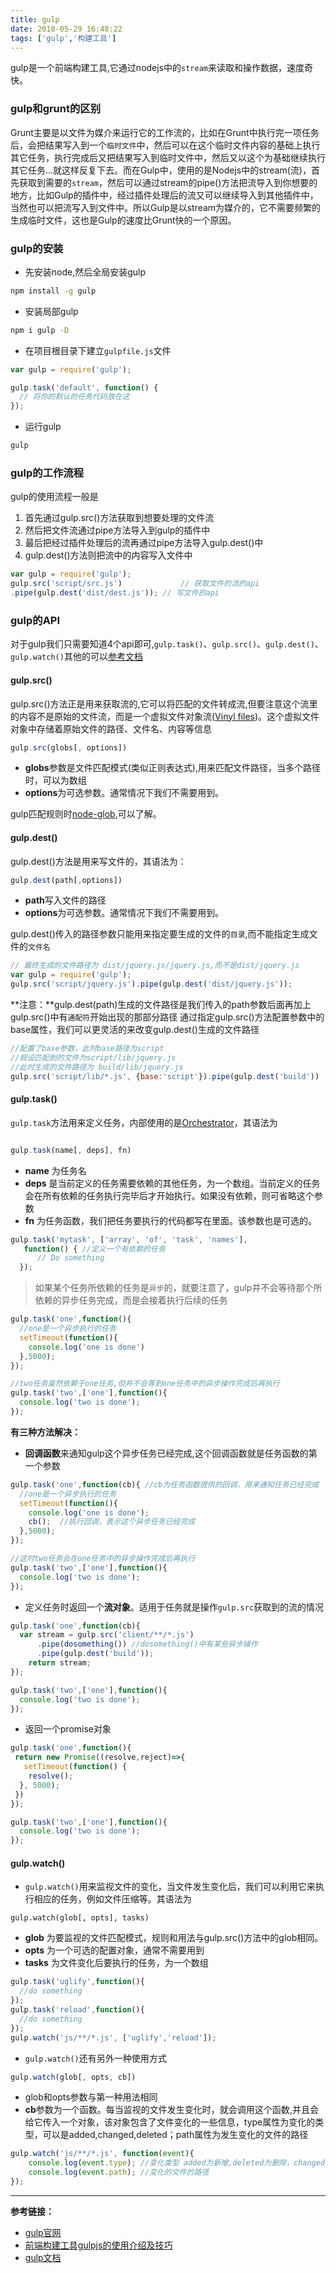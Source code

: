 ```yaml
---
title: gulp
date: 2018-05-29 16:48:22
tags: ['gulp','构建工具']
---
```


gulp是一个前端构建工具,它通过nodejs中的`stream`来读取和操作数据，速度奇快。
### gulp和grunt的区别
Grunt主要是以文件为媒介来运行它的工作流的，比如在Grunt中执行完一项任务后，会把结果写入到一个`临时文件`中，然后可以在这个临时文件内容的基础上执行其它任务，执行完成后又把结果写入到临时文件中，然后又以这个为基础继续执行其它任务...就这样反复下去。而在Gulp中，使用的是Nodejs中的stream(流)，首先获取到需要的`stream`，然后可以通过stream的pipe()方法把流导入到你想要的地方，比如Gulp的插件中，经过插件处理后的流又可以继续导入到其他插件中，当然也可以把流写入到文件中。所以Gulp是以stream为媒介的，它不需要频繁的生成临时文件，这也是Gulp的速度比Grunt快的一个原因。

<!--more-->
### gulp的安装
- 先安装node,然后全局安装gulp
```sh
npm install -g gulp
```
- 安装局部gulp
```sh
npm i gulp -D
```
- 在项目根目录下建立`gulpfile.js`文件
```js
var gulp = require('gulp');

gulp.task('default', function() {
  // 将你的默认的任务代码放在这
});
```
- 运行gulp
```sh
gulp
```
### gulp的工作流程
gulp的使用流程一般是
1. 首先通过gulp.src()方法获取到想要处理的文件流
2. 然后把文件流通过pipe方法导入到gulp的插件中
3. 最后把经过插件处理后的流再通过pipe方法导入gulp.dest()中
4. gulp.dest()方法则把流中的内容写入文件中
```js
var gulp = require('gulp');
gulp.src('script/src.js')             // 获取文件的流的api
.pipe(gulp.dest('dist/dest.js')); // 写文件的api
```
### gulp的API
对于gulp我们只需要知道4个api即可,`gulp.task()`、`gulp.src()`、`gulp.dest()`、`gulp.watch()`其他的可以[参考文档](https://www.gulpjs.com.cn/docs/api/)
#### gulp.src()
gulp.src()方法正是用来获取流的,它可以将匹配的文件转成流,但要注意这个流里的内容不是原始的文件流，而是一个虚拟文件对象流([Vinyl files](https://github.com/gulpjs/vinyl-fs))。这个虚拟文件对象中存储着原始文件的路径、文件名、内容等信息
```js
gulp.src(globs[, options])
```
- **globs**参数是文件匹配模式(类似正则表达式),用来匹配文件路径，当多个路径时，可以为数组
- **options**为可选参数。通常情况下我们不需要用到。

gulp匹配规则时[node-glob](https://github.com/isaacs/node-glob),可以了解。

#### gulp.dest()
gulp.dest()方法是用来写文件的，其语法为：
```js
gulp.dest(path[,options])
```
- **path**写入文件的路径
- **options**为可选参数。通常情况下我们不需要用到。

gulp.dest()传入的路径参数只能用来指定要生成的文件的`目录`,而不能指定生成文件的`文件名`

```js
// 最终生成的文件路径为 dist/jquery.js/jquery.js,而不是dist/jquery.js
var gulp = require('gulp');
gulp.src('script/jquery.js').pipe(gulp.dest('dist/jquery.js'));
```
**注意：**gulp.dest(path)生成的文件路径是我们传入的path参数后面再加上gulp.src()中有`通配符`开始出现的那部分路径
通过指定gulp.src()方法配置参数中的base属性，我们可以更灵活的来改变gulp.dest()生成的文件路径
```js
//配置了base参数，此时base路径为script
//假设匹配到的文件为script/lib/jquery.js
//此时生成的文件路径为 build/lib/jquery.js
gulp.src('script/lib/*.js', {base:'script'}).pipe(gulp.dest('build'))
```

#### gulp.task()

`gulp.task`方法用来定义任务，内部使用的是[Orchestrator](https://github.com/robrich/orchestrator)，其语法为

```js

gulp.task(name[, deps], fn)

```
- **name** 为任务名
- **deps** 是当前定义的任务需要依赖的其他任务，为一个数组。当前定义的任务会在所有依赖的任务执行完毕后才开始执行。如果没有依赖，则可省略这个参数
- **fn** 为任务函数，我们把任务要执行的代码都写在里面。该参数也是可选的。

```js
gulp.task('mytask', ['array', 'of', 'task', 'names'],
   function() { //定义一个有依赖的任务
      // Do something
  });
```
>如果某个任务所依赖的任务是`异步`的，就要注意了，gulp并不会等待那个所依赖的异步任务完成，而是会接着执行后续的任务

```js
gulp.task('one',function(){
  //one是一个异步执行的任务
  setTimeout(function(){
    console.log('one is done')
  },5000);
});

//two任务虽然依赖于one任务,但并不会等到one任务中的异步操作完成后再执行
gulp.task('two',['one'],function(){
  console.log('two is done');
});
```
**有三种方法解决：**
- **回调函数**来通知gulp这个异步任务已经完成,这个回调函数就是任务函数的第一个参数
```js
gulp.task('one',function(cb){ //cb为任务函数提供的回调，用来通知任务已经完成
  //one是一个异步执行的任务
  setTimeout(function(){
    console.log('one is done');
    cb();  //执行回调，表示这个异步任务已经完成
  },5000);
});

//这时two任务会在one任务中的异步操作完成后再执行
gulp.task('two',['one'],function(){
  console.log('two is done');
});
```
- 定义任务时返回一个**流对象**。适用于任务就是操作`gulp.src`获取到的流的情况
```js
gulp.task('one',function(cb){
  var stream = gulp.src('client/**/*.js')
      .pipe(dosomething()) //dosomething()中有某些异步操作
      .pipe(gulp.dest('build'));
    return stream;
});

gulp.task('two',['one'],function(){
  console.log('two is done');
});
```
- 返回一个promise对象
```js
gulp.task('one',function(){
 return new Promise((resolve,reject)=>{
   setTimeout(function() {
    resolve();
  }, 5000);
 })
});

gulp.task('two',['one'],function(){
  console.log('two is done');
});
```



#### gulp.watch()
- `gulp.watch()`用来监视文件的变化，当文件发生变化后，我们可以利用它来执行相应的任务，例如文件压缩等。其语法为
```
gulp.watch(glob[, opts], tasks)
```
- **glob** 为要监视的文件匹配模式，规则和用法与gulp.src()方法中的glob相同。
- **opts** 为一个可选的配置对象，通常不需要用到
- **tasks** 为文件变化后要执行的任务，为一个数组
```js
gulp.task('uglify',function(){
  //do something
});
gulp.task('reload',function(){
  //do something
});
gulp.watch('js/**/*.js', ['uglify','reload']);
```
- `gulp.watch()`还有另外一种使用方式
```js
gulp.watch(glob[, opts, cb])
```
- glob和opts参数与第一种用法相同
- **cb**参数为一个函数。每当监视的文件发生变化时，就会调用这个函数,并且会给它传入一个对象，该对象包含了文件变化的一些信息，type属性为变化的类型，可以是added,changed,deleted；path属性为发生变化的文件的路径
```js
gulp.watch('js/**/*.js', function(event){
    console.log(event.type); //变化类型 added为新增,deleted为删除，changed为改变 
    console.log(event.path); //变化的文件的路径
}); 
```

-------
**参考链接：**
- [gulp官网](https://www.gulpjs.com.cn/)
- [前端构建工具gulpjs的使用介绍及技巧](https://www.cnblogs.com/2050/p/4198792.html#part4)
- [gulp文档](https://zhufengnodejs.github.io/doc/html/%E5%89%8D%E7%AB%AF%E5%B7%A5%E7%A8%8B%E5%8C%96/gulp.html)









